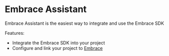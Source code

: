 # Embrace Assistant

<!-- Plugin description -->
Embrace Assistant is the easiest way to integrate and use the Embrace SDK

Features:
- Integrate the Embrace SDK into your project
- Configure and link your project to [Embrace](https://embrace.io/)

<!-- Plugin description end -->